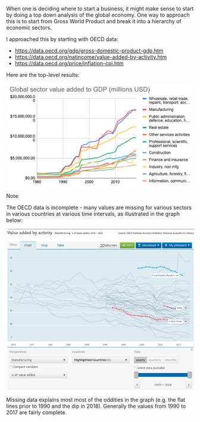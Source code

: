When one is deciding where to start a business, it might make sense to start by doing a top down analysis of the global economy. One way to approach this is to start from Gross World Product and break it into a hierarchy of economic sectors.

I approached this by starting with OECD data:
- https://data.oecd.org/gdp/gross-domestic-product-gdp.htm
- https://data.oecd.org/natincome/value-added-by-activity.htm
- https://data.oecd.org/price/inflation-cpi.htm

Here are the top-level results:

<kbd>![graph of global per-industry GDP](/oecd/graph.png?raw=true "Global per-industry GDP over time")</kbd>

Note:

The OECD data is incomplete - many values are missing for various sectors in various countries at various time intervals, as illustrated in the graph below:

<kbd>![illustration of missing data](/oecd/missing-data.png?raw=true "Global per-industry GDP over time")</kbd>

Missing data explains most most of the oddities in the graph (e.g. the flat lines prior to 1990 and the dip in 2018). Generally the values from 1990 to 2017 are fairly complete.

